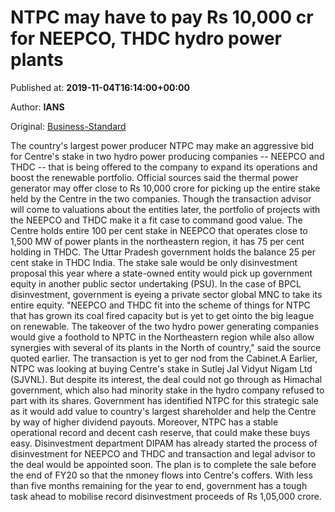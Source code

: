 
# NTPC may have to pay Rs 10,000 cr for NEEPCO, THDC hydro power plants

Published at: **2019-11-04T16:14:00+00:00**

Author: **IANS**

Original: [Business-Standard](https://www.business-standard.com/article/companies/ntpc-may-have-to-pay-rs-10-000-cr-for-neepco-thdc-hydro-power-plants-119110401581_1.html)

The country's largest power producer NTPC may make an aggressive bid for Centre's stake in two hydro power producing companies -- NEEPCO and THDC -- that is being offered to the company to expand its operations and boost the renewable portfolio.
Official sources said the thermal power generator may offer close to Rs 10,000 crore for picking up the entire stake held by the Centre in the two companies. Though the transaction advisor will come to valuations about the entities later, the portfolio of projects with the NEEPCO and THDC make it a fit case to command good value.
The Centre holds entire 100 per cent stake in NEEPCO that operates close to 1,500 MW of power plants in the northeastern region, it has 75 per cent holding in THDC. The Uttar Pradesh government holds the balance 25 per cent stake in THDC India.
The stake sale would be only disinvestment proposal this year where a state-owned entity would pick up government equity in another public sector undertaking (PSU). In the case of BPCL disinvestment, government is eyeing a private sector global MNC to take its entire equity.
"NEEPCO and THDC fit into the scheme of things for NTPC that has grown its coal fired capacity but is yet to get ointo the big league on renewable. The takeover of the two hydro power generating companies would give a foothold to NPTC in the Northeastern region while also allow synergies with several of its plants in the North of country," said the source quoted earlier.
The transaction is yet to ger nod from the Cabinet.A
Earlier, NTPC was looking at buying Centre's stake in Sutlej Jal Vidyut Nigam Ltd (SJVNL). But despite its interest, the deal could not go through as Himachal government, which also had minority stake in the hydro company refused to part with its shares.
Government has identified NTPC for this strategic sale as it would add value to country's largest shareholder and help the Centre by way of higher dividend payouts. Moreover, NTPC has a stable operational record and decent cash reserve, that could make these buys easy.
Disinvestment department DIPAM has already started the process of disinvestment for NEEPCO and THDC and transaction and legal advisor to the deal would be appointed soon. The plan is to complete the sale before the end of FY20 so that the nmoney flows into Centre's coffers. With less than five months remaining for the year to end, government has a tough task ahead to mobilise record disinvestment proceeds of Rs 1,05,000 crore.
